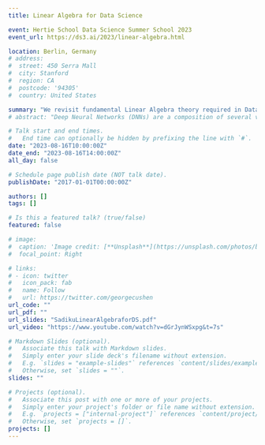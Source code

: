 ```yaml
---
title: Linear Algebra for Data Science

event: Hertie School Data Science Summer School 2023
event_url: https://ds3.ai/2023/linear-algebra.html

location: Berlin, Germany
# address:
#  street: 450 Serra Mall
#  city: Stanford
#  region: CA
#  postcode: '94305'
#  country: United States

summary: "We revisit fundamental Linear Algebra theory required in Data Science applications."
# abstract: "Deep Neural Networks (DNNs) are a composition of several vector-valued functions. In order to train DNNs, it is necessary to calculate the gradient of the error function with respect to all parameters. As the error function of a DNN consists of several nonlinear functions, each with numerous parameters, this calculation is not trivial. We revisit the Backpropagation (BP) algorithm, widely used by practitioners to train DNNs. By leveraging the composite structure of the DNNs, we show that the BP algorithm is able to efficiently compute the gradient and that the number of layers in the network does not significantly impact the complexity of the calculation."

# Talk start and end times.
#   End time can optionally be hidden by prefixing the line with `#`.
date: "2023-08-16T10:00:00Z"
date_end: "2023-08-16T14:00:00Z"
all_day: false

# Schedule page publish date (NOT talk date).
publishDate: "2017-01-01T00:00:00Z"

authors: []
tags: []

# Is this a featured talk? (true/false)
featured: false

# image:
#  caption: 'Image credit: [**Unsplash**](https://unsplash.com/photos/bzdhc5b3Bxs)'
#  focal_point: Right

# links:
# - icon: twitter
#   icon_pack: fab
#   name: Follow
#   url: https://twitter.com/georgecushen
url_code: ""
url_pdf: ""
url_slides: "SadikuLinearAlgebraforDS.pdf"
url_video: "https://www.youtube.com/watch?v=dGrJynWSxpg&t=7s"

# Markdown Slides (optional).
#   Associate this talk with Markdown slides.
#   Simply enter your slide deck's filename without extension.
#   E.g. `slides = "example-slides"` references `content/slides/example-slides.md`.
#   Otherwise, set `slides = ""`.
slides: ""

# Projects (optional).
#   Associate this post with one or more of your projects.
#   Simply enter your project's folder or file name without extension.
#   E.g. `projects = ["internal-project"]` references `content/project/deep-learning/index.md`.
#   Otherwise, set `projects = []`.
projects: []
---
```

